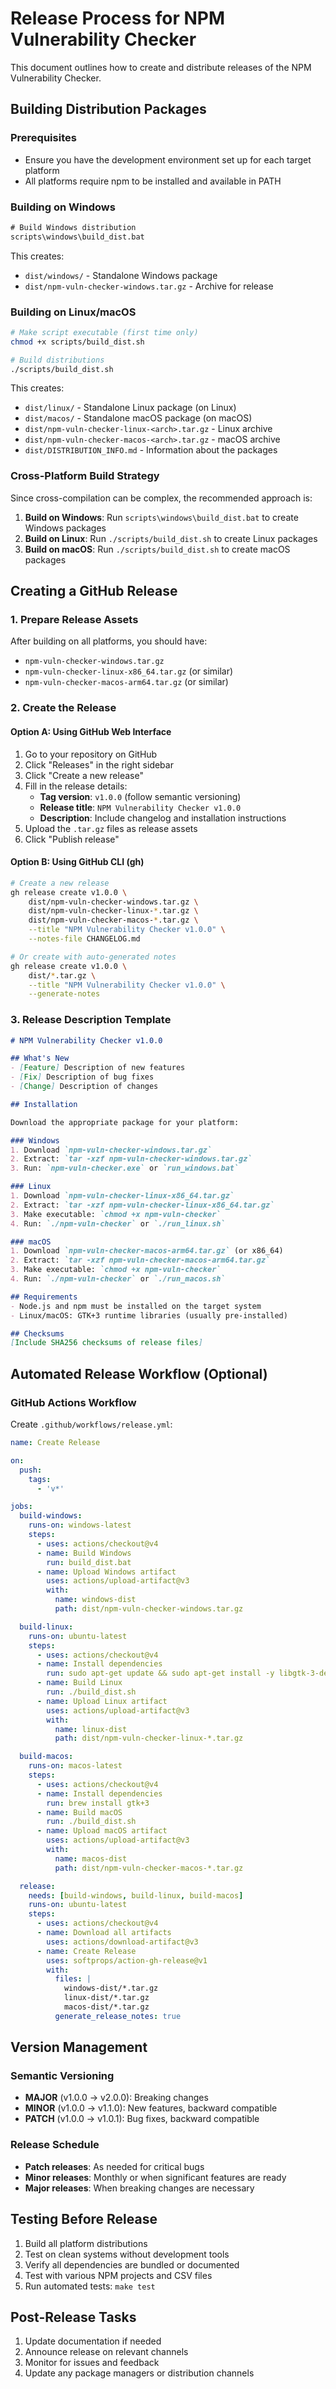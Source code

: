 # Release Process for NPM Vulnerability Checker

This document outlines how to create and distribute releases of the NPM Vulnerability Checker.

## Building Distribution Packages

### Prerequisites
- Ensure you have the development environment set up for each target platform
- All platforms require npm to be installed and available in PATH

### Building on Windows

```cmd
# Build Windows distribution
scripts\windows\build_dist.bat
```

This creates:
- `dist/windows/` - Standalone Windows package
- `dist/npm-vuln-checker-windows.tar.gz` - Archive for release

### Building on Linux/macOS

```bash
# Make script executable (first time only)
chmod +x scripts/build_dist.sh

# Build distributions
./scripts/build_dist.sh
```

This creates:
- `dist/linux/` - Standalone Linux package (on Linux)
- `dist/macos/` - Standalone macOS package (on macOS)
- `dist/npm-vuln-checker-linux-<arch>.tar.gz` - Linux archive
- `dist/npm-vuln-checker-macos-<arch>.tar.gz` - macOS archive
- `dist/DISTRIBUTION_INFO.md` - Information about the packages

### Cross-Platform Build Strategy

Since cross-compilation can be complex, the recommended approach is:

1. **Build on Windows**: Run `scripts\windows\build_dist.bat` to create Windows packages
2. **Build on Linux**: Run `./scripts/build_dist.sh` to create Linux packages
3. **Build on macOS**: Run `./scripts/build_dist.sh` to create macOS packages

## Creating a GitHub Release

### 1. Prepare Release Assets

After building on all platforms, you should have:
- `npm-vuln-checker-windows.tar.gz`
- `npm-vuln-checker-linux-x86_64.tar.gz` (or similar)
- `npm-vuln-checker-macos-arm64.tar.gz` (or similar)

### 2. Create the Release

#### Option A: Using GitHub Web Interface

1. Go to your repository on GitHub
2. Click "Releases" in the right sidebar
3. Click "Create a new release"
4. Fill in the release details:
   - **Tag version**: `v1.0.0` (follow semantic versioning)
   - **Release title**: `NPM Vulnerability Checker v1.0.0`
   - **Description**: Include changelog and installation instructions
5. Upload the `.tar.gz` files as release assets
6. Click "Publish release"

#### Option B: Using GitHub CLI (gh)

```bash
# Create a new release
gh release create v1.0.0 \
    dist/npm-vuln-checker-windows.tar.gz \
    dist/npm-vuln-checker-linux-*.tar.gz \
    dist/npm-vuln-checker-macos-*.tar.gz \
    --title "NPM Vulnerability Checker v1.0.0" \
    --notes-file CHANGELOG.md

# Or create with auto-generated notes
gh release create v1.0.0 \
    dist/*.tar.gz \
    --title "NPM Vulnerability Checker v1.0.0" \
    --generate-notes
```

### 3. Release Description Template

```markdown
# NPM Vulnerability Checker v1.0.0

## What's New
- [Feature] Description of new features
- [Fix] Description of bug fixes
- [Change] Description of changes

## Installation

Download the appropriate package for your platform:

### Windows
1. Download `npm-vuln-checker-windows.tar.gz`
2. Extract: `tar -xzf npm-vuln-checker-windows.tar.gz`
3. Run: `npm-vuln-checker.exe` or `run_windows.bat`

### Linux
1. Download `npm-vuln-checker-linux-x86_64.tar.gz`
2. Extract: `tar -xzf npm-vuln-checker-linux-x86_64.tar.gz`
3. Make executable: `chmod +x npm-vuln-checker`
4. Run: `./npm-vuln-checker` or `./run_linux.sh`

### macOS
1. Download `npm-vuln-checker-macos-arm64.tar.gz` (or x86_64)
2. Extract: `tar -xzf npm-vuln-checker-macos-arm64.tar.gz`
3. Make executable: `chmod +x npm-vuln-checker`
4. Run: `./npm-vuln-checker` or `./run_macos.sh`

## Requirements
- Node.js and npm must be installed on the target system
- Linux/macOS: GTK+3 runtime libraries (usually pre-installed)

## Checksums
[Include SHA256 checksums of release files]
```

## Automated Release Workflow (Optional)

### GitHub Actions Workflow

Create `.github/workflows/release.yml`:

```yaml
name: Create Release

on:
  push:
    tags:
      - 'v*'

jobs:
  build-windows:
    runs-on: windows-latest
    steps:
      - uses: actions/checkout@v4
      - name: Build Windows
        run: build_dist.bat
      - name: Upload Windows artifact
        uses: actions/upload-artifact@v3
        with:
          name: windows-dist
          path: dist/npm-vuln-checker-windows.tar.gz

  build-linux:
    runs-on: ubuntu-latest
    steps:
      - uses: actions/checkout@v4
      - name: Install dependencies
        run: sudo apt-get update && sudo apt-get install -y libgtk-3-dev
      - name: Build Linux
        run: ./build_dist.sh
      - name: Upload Linux artifact
        uses: actions/upload-artifact@v3
        with:
          name: linux-dist
          path: dist/npm-vuln-checker-linux-*.tar.gz

  build-macos:
    runs-on: macos-latest
    steps:
      - uses: actions/checkout@v4
      - name: Install dependencies
        run: brew install gtk+3
      - name: Build macOS
        run: ./build_dist.sh
      - name: Upload macOS artifact
        uses: actions/upload-artifact@v3
        with:
          name: macos-dist
          path: dist/npm-vuln-checker-macos-*.tar.gz

  release:
    needs: [build-windows, build-linux, build-macos]
    runs-on: ubuntu-latest
    steps:
      - uses: actions/checkout@v4
      - name: Download all artifacts
        uses: actions/download-artifact@v3
      - name: Create Release
        uses: softprops/action-gh-release@v1
        with:
          files: |
            windows-dist/*.tar.gz
            linux-dist/*.tar.gz
            macos-dist/*.tar.gz
          generate_release_notes: true
```

## Version Management

### Semantic Versioning
- **MAJOR** (v1.0.0 → v2.0.0): Breaking changes
- **MINOR** (v1.0.0 → v1.1.0): New features, backward compatible
- **PATCH** (v1.0.0 → v1.0.1): Bug fixes, backward compatible

### Release Schedule
- **Patch releases**: As needed for critical bugs
- **Minor releases**: Monthly or when significant features are ready
- **Major releases**: When breaking changes are necessary

## Testing Before Release

1. Build all platform distributions
2. Test on clean systems without development tools
3. Verify all dependencies are bundled or documented
4. Test with various NPM projects and CSV files
5. Run automated tests: `make test`

## Post-Release Tasks

1. Update documentation if needed
2. Announce release on relevant channels
3. Monitor for issues and feedback
4. Update any package managers or distribution channels